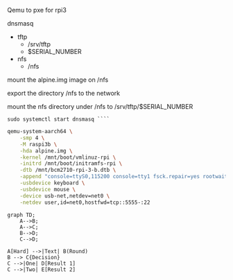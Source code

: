 Qemu to pxe for rpi3

dnsmasq
+ tftp 
    - /srv/tftp
    - $SERIAL_NUMBER
+ nfs
    - /nfs

mount the alpine.img image on /nfs

export the directory /nfs to the network


mount the nfs directory under /nfs to /srv/tftp/$SERIAL_NUMBER

```
sudo systemctl start dnsmasq ````
```


```bash
qemu-system-aarch64 \
    -smp 4 \
    -M raspi3b \
    -hda alpine.img \
    -kernel /mnt/boot/vmlinuz-rpi \
    -initrd /mnt/boot/initramfs-rpi \
    -dtb /mnt/bcm2710-rpi-3-b.dtb \
    -append "console=ttyS0,115200 console=tty1 fsck.repair=yes rootwait" \
    -usbdevice keyboard \
    -usbdevice mouse \
    -device usb-net,netdev=net0 \
    -netdev user,id=net0,hostfwd=tcp::5555-:22 
```
```mermaid
graph TD;
    A-->B;
    A-->C;
    B-->D;
    C-->D;
```

```mermaid
A[Hard] -->|Text| B(Round)
B --> C{Decision}
C -->|One| D[Result 1]
C -->|Two| E[Result 2]
```



